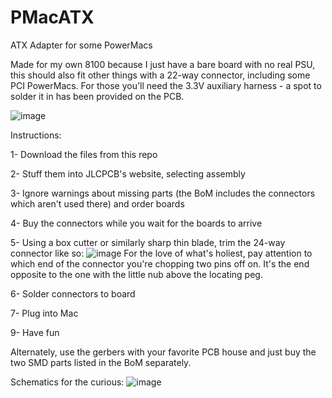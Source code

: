 # PMacATX
ATX Adapter for some PowerMacs


Made for my own 8100 because I just have a bare board with no real PSU, this should also fit other things with a 22-way connector, including some PCI PowerMacs. For those you'll need the 3.3V auxiliary harness - a spot to solder it in has been provided on the PCB.

![image](https://github.com/GeorgeRudolf/PMacATX/assets/24400566/da456385-260d-4bc0-ab6d-d4907ef4cab8)


Instructions:

1- Download the files from this repo

2- Stuff them into JLCPCB's website, selecting assembly

3- Ignore warnings about missing parts (the BoM includes the connectors which aren't used there) and order boards

4- Buy the connectors while you wait for the boards to arrive

5- Using a box cutter or similarly sharp thin blade, trim the 24-way connector like so:
![image](https://github.com/GeorgeRudolf/PMacATX/assets/24400566/361f2e9c-0fa3-4f40-a7f2-113a861e6988)
For the love of what's holiest, pay attention to which end of the connector you're chopping two pins off on. It's the end opposite to the one with the little nub above the locating peg.

6- Solder connectors to board

7- Plug into Mac

9- Have fun

Alternately, use the gerbers with your favorite PCB house and just buy the two SMD parts listed in the BoM separately.

Schematics for the curious:
![image](https://github.com/GeorgeRudolf/PMacATX/assets/24400566/4b16d9e6-9e32-4598-8167-f9040eeb1a20)
